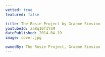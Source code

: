 ```yaml
---
vetted: true
featured: false

title: The Rosie Project by Graeme Simsion
youtubeId: aa8q16fIYsM
datePublished: 2014-04-19
image: cover.jpg

ownedBy: The Rosie Project, Graeme Simsion
---
```

